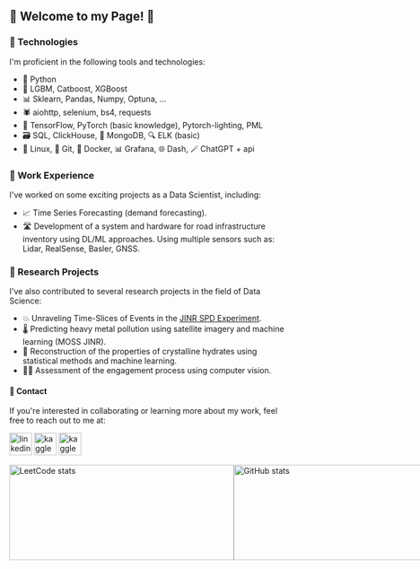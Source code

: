 
## 🚀 Welcome to my Page! 🤖

### 🧰 Technologies
I'm proficient in the following tools and technologies:

- 🐍 Python
- 🚀 LGBM, Catboost, XGBoost
- 📊 Sklearn, Pandas, Numpy, Optuna, ...
- 🕷️ aiohttp, selenium, bs4, requests
- 🧠 TensorFlow, PyTorch (basic knowledge), Pytorch-lighting, PML
- 🗃️ SQL, ClickHouse, 🍃 MongoDB, 🔍 ELK (basic)
- 🐧 Linux, 📜 Git, 🐳 Docker, 📊 Grafana, 🌐 Dash, 🪄 ChatGPT + api

### 💼 Work Experience
I've worked on some exciting projects as a Data Scientist, including:

- 📈 Time Series Forecasting (demand forecasting).
- 🛣 Development of a system and hardware for road infrastructure inventory using DL/ML approaches. Using multiple sensors such as: Lidar, RealSense, Basler, GNSS.

### 🔬 Research Projects
I've also contributed to several research projects in the field of Data Science:
- 💥 Unraveling Time-Slices of Events in the [JINR SPD Experiment](http://spd.jinr.ru/).
- 🌡️ Predicting heavy metal pollution using satellite imagery and machine learning (MOSS JINR).
- 💎 Reconstruction of the properties of crystalline hydrates using statistical methods and machine learning.
- 👨‍💼 Assessment of the engagement process using computer vision.

#### 📩 Contact
If you're interested in collaborating or learning more about my work, feel free to reach out to me at:

[<img src='https://cdn.jsdelivr.net/npm/simple-icons@3.0.1/icons/linkedin.svg' alt='linkedin' height='40'>](https://www.linkedin.com/in/m-borisov/)  [<img src='https://cdn.jsdelivr.net/npm/simple-icons@3.0.1/icons/kaggle.svg' alt='kaggle' height='40'>](https://www.kaggle.com/ma4ypic4y) [<img src='https://cdn.jsdelivr.net/npm/simple-icons@3.0.1/icons/leetcode.svg' alt='kaggle' height='40'>](https://leetcode.com/ma4ypic4y/)


<div style="display:flex">
  <img src="https://leetcode-stats-six.vercel.app/api?username=ma4ypic4y&theme=dark" alt="LeetCode stats" width="400" height="170">
  <img src="https://github-readme-stats.vercel.app/api?username=ma4ypic4y&show_icons=true&theme=cobalt" alt="GitHub stats" width="400" height="170">
</div>
